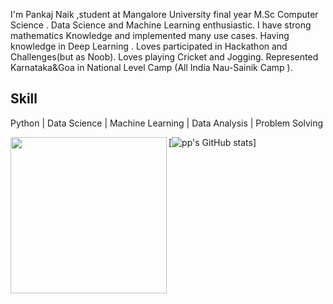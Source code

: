 
I'm Pankaj Naik ,student at Mangalore University final year M.Sc Computer Science .
Data Science and Machine Learning enthusiastic.
I have strong mathematics Knowledge and implemented many use cases.
Having knowledge in Deep Learning .
Loves participated in Hackathon and Challenges(but as Noob).
Loves playing Cricket and Jogging.
Represented Karnataka&Goa in National Level Camp (All India Nau-Sainik Camp ).

## Skill
Python | Data Science  | Machine Learning | Data Analysis | Problem Solving

[![pp's GitHub stats](https://github-readme-stats.vercel.app/api?username=PankajNk&count_private=true&theme=dark)]
<img align="left" src="https://isl.co/wp-content/uploads/2017/06/python-Converted600x600.gif" width="250" height="250"/>






